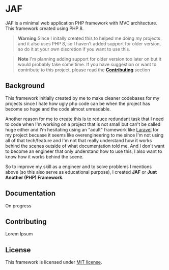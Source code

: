 # JAF

JAF is a minimal web application PHP framework with MVC architecture. This framework created using PHP 8.

>**Warning**
>Since I initally created this to helped me doing my projects and it also uses PHP 8, so I haven't added support for older version, so do it at your own discretion if you want to use this.

>**Note**
>I'm planning adding support for older version too later on but it would probably take some time. If you have suggestion or want to contribute to this project, please read the [**Contributing**](#contributing) section

## Background

This framework initially created by me to make cleaner codebases for my projects since I hate how ugly php code can be when the project has become so huge and the code almost unreadable.

Another reason for me to create this is to reduce redundant task that I need to code when I'm working on a project that is not small but can't be called huge either and I'm hesitating using an "adult" framework like [Laravel](https://github.com/laravel/laravel) for my project becuase it seems like overengineering to me since I'm not using all of that tech/feature and I'm not that really understand how it works behind the scenes outside of what documentation told me. And I don't want to become an engineer that only understand how to use this, I also want to know how it works behind the scene.

So to improve my skill as a engineer and to solve problems I mentions above (so this also serve as educational purpose), I created **JAF** or **Just Another (PHP) Framework**.

## Documentation

On progress

## Contributing

Lorem Ipsum

## License

This framework is licensed under [MIT license](https://opensource.org/licenses/MIT).

